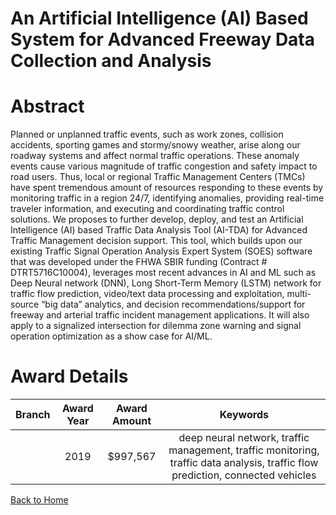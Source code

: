 
An Artificial Intelligence (AI) Based System for Advanced Freeway Data Collection and Analysis
==============================================================================================

# Abstract


Planned or unplanned traffic events, such as work zones, collision accidents, sporting games and stormy/snowy weather, arise along our roadway systems and affect normal traffic operations. These anomaly events cause various magnitude of traffic congestion and safety impact to road users. Thus, local or regional Traffic Management Centers (TMCs) have spent tremendous amount of resources responding to these events by monitoring traffic in a region 24/7, identifying anomalies, providing real-time traveler information, and executing and coordinating traffic control solutions. We proposes to further develop, deploy, and test an Artificial Intelligence (AI) based Traffic Data Analysis Tool (AI-TDA) for Advanced Traffic Management decision support. This tool, which builds upon our existing Traffic Signal Operation Analysis Expert System (SOES) software that was developed under the FHWA SBIR funding (Contract # DTRT5716C10004), leverages most recent advances in AI and ML such as Deep Neural network (DNN), Long Short-Term Memory (LSTM) network for traffic flow prediction, video/text data processing and exploitation, multi-source “big data” analytics, and decision recommendations/support for freeway and arterial traffic incident management applications. It will also apply to a signalized intersection for dilemma zone warning and signal operation optimization as a show case for AI/ML.  

# Award Details

|Branch|Award Year|Award Amount|Keywords|
| :---: | :---: | :---: | :---: |
||2019|$997,567|deep neural network, traffic management, traffic monitoring, traffic data analysis, traffic flow prediction, connected vehicles|
  
  


[Back to Home](https://github.com/chrischow/dod_sbir_awards/JT/#389)